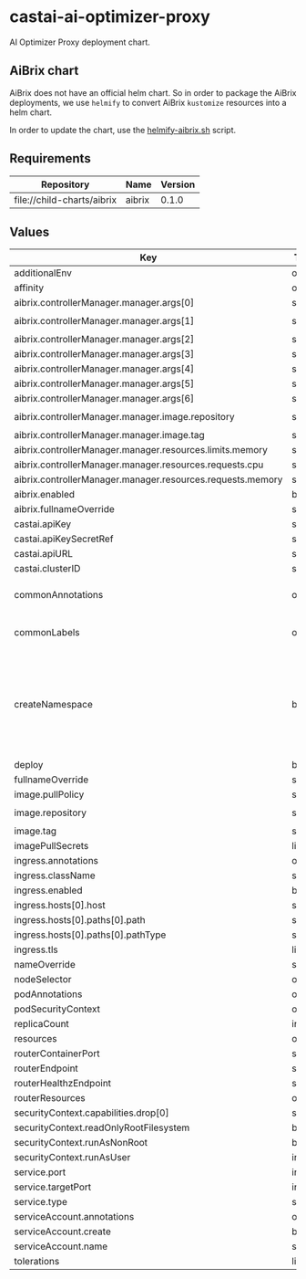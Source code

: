 # castai-ai-optimizer-proxy

AI Optimizer Proxy deployment chart.

## AiBrix chart

AiBrix does not have an official helm chart. So in order to package the AiBrix deployments, we use `helmify` to
convert AiBrix `kustomize` resources into a helm chart.

In order to update the chart, use the [helmify-aibrix.sh](./helmify-aibrix.sh) script.

## Requirements

| Repository | Name | Version |
|------------|------|---------|
| file://child-charts/aibrix | aibrix | 0.1.0 |

## Values

| Key | Type | Default | Description |
|-----|------|---------|-------------|
| additionalEnv | object | `{}` |  |
| affinity | object | `{}` |  |
| aibrix.controllerManager.manager.args[0] | string | `"--leader-elect"` |  |
| aibrix.controllerManager.manager.args[1] | string | `"--leader-election-id=castai-aibrix-pod-autoscaler-controller"` |  |
| aibrix.controllerManager.manager.args[2] | string | `"--health-probe-bind-address=:8081"` |  |
| aibrix.controllerManager.manager.args[3] | string | `"--metrics-bind-address=0"` |  |
| aibrix.controllerManager.manager.args[4] | string | `"--controllers=pod-autoscaler-controller"` |  |
| aibrix.controllerManager.manager.args[5] | string | `"--disable-webhook"` |  |
| aibrix.controllerManager.manager.args[6] | string | `"--leader-election-namespace=castai-agent"` |  |
| aibrix.controllerManager.manager.image.repository | string | `"us-docker.pkg.dev/castai-hub/library/aibrix/controller-manager"` |  |
| aibrix.controllerManager.manager.image.tag | string | `"0ca6da25cc3915015fbfd756637a22341d62b50f"` |  |
| aibrix.controllerManager.manager.resources.limits.memory | string | `"64Mi"` |  |
| aibrix.controllerManager.manager.resources.requests.cpu | string | `"10m"` |  |
| aibrix.controllerManager.manager.resources.requests.memory | string | `"64Mi"` |  |
| aibrix.enabled | bool | `true` |  |
| aibrix.fullnameOverride | string | `"castai-aibrix"` |  |
| castai.apiKey | string | `""` |  |
| castai.apiKeySecretRef | string | `""` |  |
| castai.apiURL | string | `"https://api.cast.ai"` |  |
| castai.clusterID | string | `""` |  |
| commonAnnotations | object | `{}` | Annotations to add to all resources. |
| commonLabels | object | `{}` | Labels to add to all resources. |
| createNamespace | bool | `false` | By default castai-llms namespace is expected to be created explicitly during onboarding. |
| deploy | bool | `true` |  |
| fullnameOverride | string | `"castai-ai-optimizer-proxy"` |  |
| image.pullPolicy | string | `"IfNotPresent"` |  |
| image.repository | string | `"us-docker.pkg.dev/castai-hub/library/ai-optimizer-proxy"` |  |
| image.tag | string | `""` |  |
| imagePullSecrets | list | `[]` |  |
| ingress.annotations | object | `{}` |  |
| ingress.className | string | `""` |  |
| ingress.enabled | bool | `false` |  |
| ingress.hosts[0].host | string | `"chart-example.local"` |  |
| ingress.hosts[0].paths[0].path | string | `"/"` |  |
| ingress.hosts[0].paths[0].pathType | string | `"ImplementationSpecific"` |  |
| ingress.tls | list | `[]` |  |
| nameOverride | string | `""` |  |
| nodeSelector | object | `{}` |  |
| podAnnotations | object | `{}` |  |
| podSecurityContext | object | `{}` |  |
| replicaCount | int | `1` |  |
| resources | object | `{}` |  |
| routerContainerPort | string | `"10000"` |  |
| routerEndpoint | string | `"http://localhost:10000/v1/chat/completions"` |  |
| routerHealthzEndpoint | string | `"http://localhost:10000/healthz"` |  |
| routerResources | object | `{}` |  |
| securityContext.capabilities.drop[0] | string | `"ALL"` |  |
| securityContext.readOnlyRootFilesystem | bool | `true` |  |
| securityContext.runAsNonRoot | bool | `true` |  |
| securityContext.runAsUser | int | `1000` |  |
| service.port | int | `443` |  |
| service.targetPort | int | `8080` |  |
| service.type | string | `"ClusterIP"` |  |
| serviceAccount.annotations | object | `{}` |  |
| serviceAccount.create | bool | `true` |  |
| serviceAccount.name | string | `""` |  |
| tolerations | list | `[]` |  |